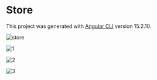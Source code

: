 # Store

This project was generated with [Angular CLI](https://github.com/angular/angular-cli) version 15.2.10.

![store](https://github.com/Luiggi-piero/store-frontend/assets/86317658/e4676514-9c6d-458e-8b15-99368c279467)

![1](https://github.com/Luiggi-piero/store-frontend/assets/86317658/242843dd-afbf-4472-839b-8c1ee039e15b)

![2](https://github.com/Luiggi-piero/store-frontend/assets/86317658/b22aac12-c07d-4fa9-9baf-805fb9afe576)

![3](https://github.com/Luiggi-piero/store-frontend/assets/86317658/d915b552-0f85-46ae-8bb5-33a140b132bf)
